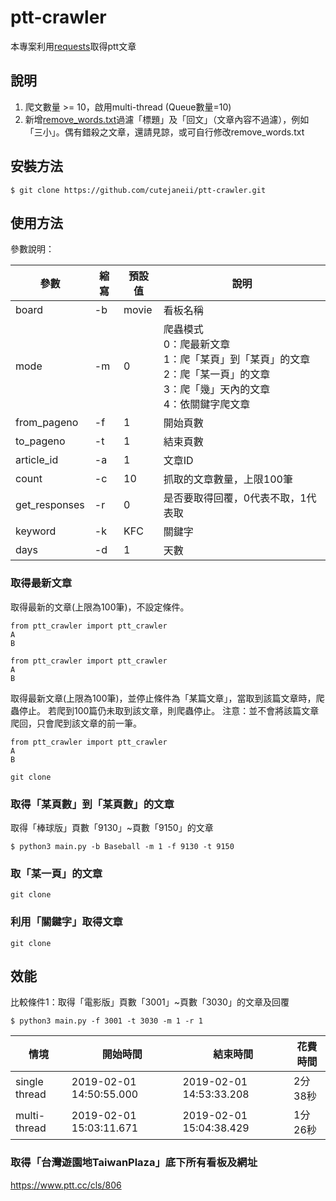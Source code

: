 # ptt-crawler

本專案利用[requests](https://github.com/requests/requests)取得ptt文章

## 說明
1. 爬文數量 >= 10，啟用multi-thread (Queue數量=10) 
2. 新增[remove_words.txt](https://github.com/cutejaneii/ptt-crawler/blob/master/ptt-crawler/remove_words.txt)過濾「標題」及「回文」（文章內容不過濾），例如「三小」。偶有錯殺之文章，還請見諒，或可自行修改remove_words.txt


## 安裝方法
<pre><code>$ git clone https://github.com/cutejaneii/ptt-crawler.git</code></pre>

## 使用方法

參數說明：

| 參數 | 縮寫 | 預設值 | 說明 | 
| ------ | ------ | ------ | ------ |
| board| -b | movie | 看板名稱 |
| mode | -m | 0 | 爬蟲模式<br> 0：爬最新文章<br>1：爬「某頁」到「某頁」的文章<br>2：爬「某一頁」的文章<br>3：爬「幾」天內的文章<br>4：依關鍵字爬文章 |
| from_pageno | -f | 1 | 開始頁數 |
| to_pageno | -t | 1 | 結束頁數 |
| article_id | -a | 1 | 文章ID |
| count | -c | 10 | 抓取的文章數量，上限100筆 |
| get_responses | -r | 0 | 是否要取得回覆，0代表不取，1代表取 |
| keyword | -k | KFC | 關鍵字 |
| days | -d | 1 | 天數 |

### 取得最新文章

取得最新的文章(上限為100筆)，不設定條件。

<pre><code>from ptt_crawler import ptt_crawler
A
B</code></pre>

<pre><code>from ptt_crawler import ptt_crawler
A
B</code></pre>


取得最新文章(上限為100筆)，並停止條件為「某篇文章」，當取到該篇文章時，爬蟲停止。
若爬到100篇仍未取到該文章，則爬蟲停止。
注意：並不會將該篇文章爬回，只會爬到該文章的前一筆。

<pre><code>from ptt_crawler import ptt_crawler
A
B</code></pre>


<pre><code>git clone </code></pre>

### 取得「某頁數」到「某頁數」的文章
取得「棒球版」頁數「9130」~頁數「9150」的文章
<pre><code>$ python3 main.py -b Baseball -m 1 -f 9130 -t 9150</code></pre>

### 取「某一頁」的文章

<pre><code>git clone </code></pre>

### 利用「關鍵字」取得文章

<pre><code>git clone </code></pre>


## 效能
比較條件1：取得「電影版」頁數「3001」~頁數「3030」的文章及回覆
<pre><code>$ python3 main.py -f 3001 -t 3030 -m 1 -r 1</code></pre>
 
| 情境 | 開始時間 | 結束時間 | 花費時間 | 
| ------ | ------ | ------ | ------ |
| single thread | 2019-02-01 14:50:55.000 | 2019-02-01 14:53:33.208 | 2分38秒 |
| multi-thread | 2019-02-01 15:03:11.671 | 2019-02-01 15:04:38.429 | 1分26秒 |


### 取得「台灣遊園地TaiwanPlaza」底下所有看板及網址
https://www.ptt.cc/cls/806
